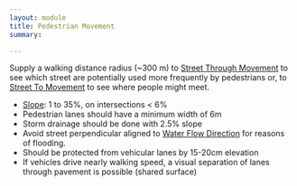 ```yaml
---
layout: module
title: Pedestrian Movement
summary: 

---
```


Supply a walking distance radius (~300 m) to [Street Through Movement]() to see which street are potentially used more frequently by pedestrians or, to [Street To Movement]() to see where people might meet.

* [Slope](): 1 to 35%, on intersections < 6%
* Pedestrian lanes should have a minimum width of 6m
* Storm drainage should be done with 2.5% slope
* Avoid street perpendicular aligned to [Water Flow Direction]() for reasons of flooding.
* Should be protected from vehicular lanes by 15-20cm elevation
* If vehicles drive nearly walking speed, a visual separation of lanes through pavement is possible (shared surface)
